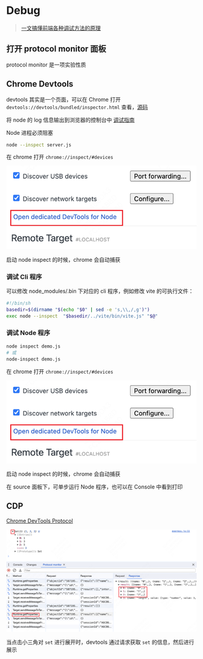# Debug

> [一文搞懂前端各种调试方法的原理](https://mp.weixin.qq.com/s/QHE32rzlZHqp1yWMfxaC9A)

## 打开 protocol monitor 面板

protocol monitor 是一项实验性质

## Chrome Devtools

devtools 其实是一个页面，可以在 Chrome 打开 `devtools://devtools/bundled/inspector.html` 查看，[源码](https://source.chromium.org/chromium/chromium/src/+/main:out/Debug/gen/third_party/devtools-frontend/src/front_end/inspector.html;bpv=0;bpt=0)

将 node 的 log 信息输出到浏览器的控制台中 [调试指南](https://nodejs.org/en/guides/debugging-getting-started/)

Node 进程必须阻塞

```sh
node --inspect server.js
```

在 chrome 打开 `chrome://inspect/#devices`

![chrome-inspect](./images/chrome-inspect.png)

启动 node inspect 的时候，chrome 会自动捕获

### 调试 Cli 程序

可以修改 node_modules/.bin 下对应的 cli 程序，例如修改 vite 的可执行文件：

```sh
#!/bin/sh
basedir=$(dirname "$(echo "$0" | sed -e 's,\\,/,g')")
exec node --inspect  "$basedir/../vite/bin/vite.js" "$@"
```

### 调试 Node 程序

```sh
node inspect demo.js
# 或
node-inspect demo.js
```

在 chrome 打开 `chrome://inspect/#devices`

![chrome-inspect](./images/chrome-inspect.png)

启动 node inspect 的时候，chrome 会自动捕获

在 source 面板下，可单步运行 Node 程序，也可以在 Console 中看到打印

## CDP

[Chrome DevTools Protocol](https://chromedevtools.github.io/devtools-protocol/)

![CDP](./images/cdp.png)

当点击小三角对 `set` 进行展开时，devtools 通过请求获取 `set` 的信息，然后进行展示
